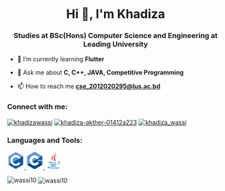 <h1 align="center">Hi 👋, I'm Khadiza</h1>
<h3 align="center">Studies at BSc(Hons) Computer Science and Engineering at Leading University</h3>


- 🌱 I’m currently learning **Flutter**

- 💬 Ask me about **C, C++, JAVA, Competitive Programming**

- 📫 How to reach me **cse_2012020295@lus.ac.bd**

<h3 align="left">Connect with me:</h3>
<p align="left">
<a href="https://twitter.com/khadizawassi" target="blank"><img align="center" src="https://raw.githubusercontent.com/rahuldkjain/github-profile-readme-generator/master/src/images/icons/Social/twitter.svg" alt="khadizawassi" height="30" width="40" /></a>
<a href="https://linkedin.com/in/khadiza-akther-01412a223" target="blank"><img align="center" src="https://raw.githubusercontent.com/rahuldkjain/github-profile-readme-generator/master/src/images/icons/Social/linked-in-alt.svg" alt="khadiza-akther-01412a223" height="30" width="40" /></a>
<a href="https://instagram.com/khadiza_wassi" target="blank"><img align="center" src="https://raw.githubusercontent.com/rahuldkjain/github-profile-readme-generator/master/src/images/icons/Social/instagram.svg" alt="khadiza_wassi" height="30" width="40" /></a>

</p>

<h3 align="left">Languages and Tools:</h3>
<p align="left"> <a href="https://www.cprogramming.com/" target="_blank"> <img src="https://raw.githubusercontent.com/devicons/devicon/master/icons/c/c-original.svg" alt="c" width="40" height="40"/> </a> <a href="https://www.w3schools.com/cpp/" target="_blank"> <img src="https://raw.githubusercontent.com/devicons/devicon/master/icons/cplusplus/cplusplus-original.svg" alt="cplusplus" width="40" height="40"/> </a> <a href="https://www.java.com" target="_blank"> <img src="https://raw.githubusercontent.com/devicons/devicon/master/icons/java/java-original.svg" alt="java" width="40" height="40"/> </a> </p> </p>


<p><img align="left" src="https://github-readme-stats.vercel.app/api/top-langs?username=wassi10&show_icons=true&locale=en&layout=compact" alt="wassi10" /></p>

<p>&nbsp;<img align="center" src="https://github-readme-stats.vercel.app/api?username=wassi10&show_icons=true&locale=en" alt="wassi10" /></p>
